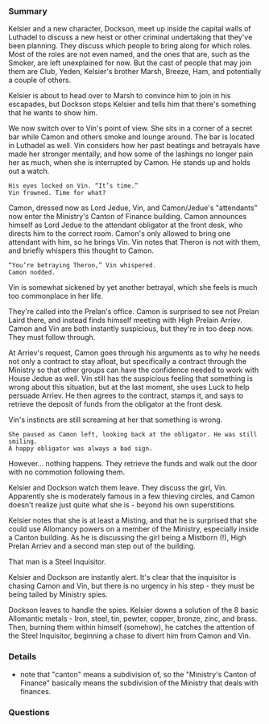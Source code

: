 ### Summary
Kelsier and a new character, Dockson, meet up inside the capital walls of Luthadel to discuss a new heist or other criminal undertaking that they've been planning. They discuss which people to bring along for which roles. Most of the roles are not even named, and the ones that are, such as the Smoker, are left unexplained for now. But the cast of people that may join them are Club, Yeden, Kelsier's brother Marsh, Breeze, Ham, and potentially a couple of others.

Kelsier is about to head over to Marsh to convince him to join in his escapades, but Dockson stops Kelsier and tells him that there's something that he wants to show him.

We now switch over to Vin's point of view. She sits in a corner of a secret bar while Camon and others smoke and lounge around. The bar is located in Luthadel as well. Vin considers how her past beatings and betrayals have made her stronger mentally, and how some of the lashings no longer pain her as much, when she is interrupted by Camon. He stands up and holds out a watch. 

```
His eyes locked on Vin. “It’s time.”
Vin frowned. Time for what?
```

Camon, dressed now as Lord Jedue, Vin, and Camon/Jedue's "attendants" now enter the Ministry's Canton of Finance building. Camon announces himself as Lord Jedue to the attendant obligator at the front desk, who directs him to the correct room. Camon's only allowed to bring one attendant with him, so he brings Vin. Vin notes that Theron is not with them, and briefly whispers this thought to Camon. 

```
“You’re betraying Theron,” Vin whispered.
Camon nodded.
```

Vin is somewhat sickened by yet another betrayal, which she feels is much too commonplace in her life.

They're called into the Prelan's office. Camon is surprised to see not Prelan Laird there, and instead finds himself meeting with High Prelain Arriev. Camon and Vin are both instantly suspicious, but they're in too deep now. They must follow through.

At Arriev's request, Camon goes through his arguments as to why he needs not only a contract to stay afloat, but specifically a contract through the Ministry so that other groups can have the confidence needed to work with House Jedue as well. Vin still has the suspicious feeling that something is wrong about this situation, but at the last moment, she uses Luck to help persuade Arriev. He then agrees to the contract, stamps it, and says to retrieve the deposit of funds from the obligator at the front desk.

Vin's instincts are still screaming at her that something is wrong.

```
She paused as Camon left, looking back at the obligator. He was still smiling.
A happy obligator was always a bad sign.
```

However... nothing happens. They retrieve the funds and walk out the door with no commotion following them.

Kelsier and Dockson watch them leave. They discuss the girl, Vin. Apparently she is moderately famous in a few thieving circles, and Camon doesn't realize just quite what she is - beyond his own superstitions.

Kelsier notes that she is at least a Misting, and that he is surprised that she could use Allomancy powers on a member of the Ministry, especially inside a Canton building. As he is discussing the girl being a Mistborn (!), High Prelan Arriev and a second man step out of the building.

That man is a Steel Inquisitor.

Kelsier and Dockson are instantly alert. It's clear that the inquisitor is chasing Camon and Vin, but there is no urgency in his step - they must be being tailed by Ministry spies.

Dockson leaves to handle the spies. Kelsier downs a solution of the 8 basic Allomantic metals - Iron, steel, tin, pewter, copper, bronze, zinc, and brass. Then, burning them within himself (somehow), he catches the attention of the Steel Inquisitor, beginning a chase to divert him from Camon and Vin.



### Details
* note that "canton" means a subdivision of, so the "Ministry's Canton of Finance" basically means the subdivision of the Ministry that deals with finances.



### Questions
